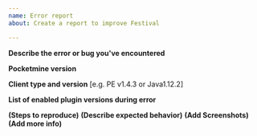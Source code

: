 ```yaml
---
name: Error report
about: Create a report to improve Festival

---
```


**Describe the error or bug you've encountered**

**Pocketmine version**

**Client type and version**
[e.g. PE v1.4.3 or Java1.12.2]

**List of enabled plugin versions during error**

**(Steps to reproduce)**
**(Describe expected behavior)**
**(Add Screenshots)**
**(Add more info)**
